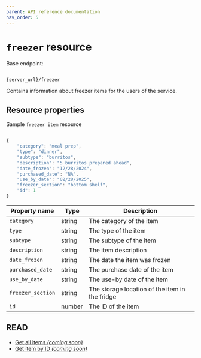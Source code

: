 ```yaml
---
parent: API reference documentation
nav_order: 5
---
```


# `freezer` resource

Base endpoint:

```shell

{server_url}/freezer
```

Contains information about freezer items for the users of the service.

## Resource properties

Sample `freezer item` resource

```js

{
    "category": "meal prep",
    "type": "dinner",
    "subtype": "burritos",
    "description": "5 burritos prepared ahead",
    "date_frozen": "12/28/2024",
    "purchased_date": "NA",
    "use_by_date": "02/28/2025",
    "freezer_section": "bottom shelf",
    "id": 1
}
```

| Property name     | Type   | Description                                     |
| ----------------- | ------ | ----------------------------------------------- |
| `category`        | string | The category of the item                        |
| `type`            | string | The type of the item                            |
| `subtype`         | string | The subtype of the item                         |
| `description`     | string | The item description                            |
| `date_frozen`     | string | The date the item was frozen                    |
| `purchased_date`  | string | The purchase date of the item                   |
| `use_by_date`     | string | The use-by date of the item                     |
| `freezer_section` | string | The storage location of the item in the fridge  |
| `id`              | number | The ID of the item                              |

## READ

* [Get all items _(coming soon)_](#resource-properties)
* [Get item by ID _(coming soon)_](#resource-properties)
